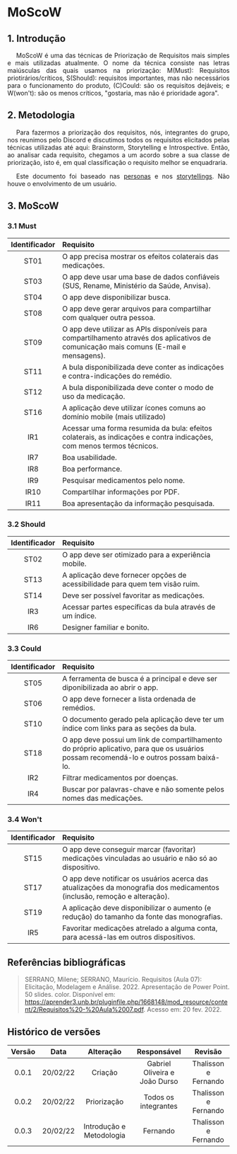 # MoScoW

## 1. Introdução

<p style="text-indent: 20px; text-align: justify">
    MoScoW é uma das técnicas de Priorização de Requisitos mais simples e mais utilizadas atualmente. O nome da técnica consiste nas letras maiúsculas das quais usamos na priorização: M(Must): Requisitos priotirários/críticos, S(Should): requisitos importantes, mas não necessários para o funcionamento do produto, (C)Could: são os requisitos dejáveis; e W(won't): são os menos críticos, "gostaria, mas não é prioridade agora".
</p>

## 2. Metodologia

<p style="text-indent: 20px; text-align: justify">
    Para fazermos a priorização dos requisitos, nós, integrantes do grupo, nos reunimos pelo Discord e discutimos todos os requisitos elicitados pelas técnicas utilizadas até aqui: Brainstorm, Storytelling e Introspective.
    Então, ao analisar cada requisito, chegamos a um acordo sobre a sua classe de priorização, isto é, em qual classificação o requisito melhor se enquadraria.
</p>
<p style="text-indent: 20px; text-align: justify">
Este documento foi baseado nas <a href="https://requisitos-de-software.github.io/2021.2-MedSUS/elicitation/personas/">personas</a> e nos <a href="https://requisitos-de-software.github.io/2021.2-MedSUS/elicitation/storytelling/">storytellings</a>. Não houve o envolvimento de um usuário.
</p>

## 3. MoScoW

### 3.1 Must

| Identificador | Requisito                                                                                                                              |
| :-----------: | :------------------------------------------------------------------------------------------------------------------------------------- |
|     ST01      | O app precisa mostrar os efeitos colaterais das medicações.                                                                            |
|     ST03      | O app deve usar uma base de dados confiáveis (SUS, Rename, Ministério da Saúde, Anvisa).                                               |
|     ST04      | O app deve disponibilizar busca.                                                                                                       |
|     ST08      | O app deve gerar arquivos para compartilhar com qualquer outra pessoa.                                                                 |
|     ST09      | O app deve utilizar as APIs disponíveis para compartilhamento através dos aplicativos de comunicação mais comuns (E-mail e mensagens). |
|     ST11      | A bula disponibilizada deve conter as indicações e contra-indicações do remédio.                                                       |
|     ST12      | A bula disponibilizada deve conter o modo de uso da medicação.                                                                         |
|     ST16      | A aplicação deve utilizar ícones comuns ao domínio mobile (mais utilizado)                                                             |
|      IR1      | Acessar uma forma resumida da bula: efeitos colaterais, as indicações e contra indicações, com menos termos técnicos.                  |
|      IR7      | Boa usabilidade.                                                                                                                       |
|      IR8      | Boa performance.                                                                                                                       |
|      IR9      | Pesquisar medicamentos pelo nome.                                                                                                      |
|     IR10      | Compartilhar informações por PDF.                                                                                                      |
|     IR11      | Boa apresentação da informação pesquisada.                                                                                             |

### 3.2 Should

| Identificador | Requisito                                                                    |
| :-----------: | :--------------------------------------------------------------------------- |
|     ST02      | O app deve ser otimizado para a experiência mobile.                          |
|     ST13      | A aplicação deve fornecer opções de acessibilidade para quem tem visão ruim. |
|     ST14      | Deve ser possível favoritar as medicações.                                   |
|      IR3      | Acessar partes específicas da bula através de um índice.                     |
|      IR6      | Designer familiar e bonito.                                                  |

### 3.3 Could

| Identificador | Requisito                                                                                                                               |
| :-----------: | :-------------------------------------------------------------------------------------------------------------------------------------- |
|     ST05      | A ferramenta de busca é a principal e deve ser diponibilizada ao abrir o app.                                                           |
|     ST06      | O app deve fornecer a lista ordenada de remédios.                                                                                       |
|     ST10      | O documento gerado pela aplicação deve ter um índice com links para as seções da bula.                                                  |
|     ST18      | O app deve possui um link de compartilhamento do próprio aplicativo, para que os usuários possam recomendá-lo e outros possam baixá-lo. |
|      IR2      | Filtrar medicamentos por doenças.                                                                                                       |
|      IR4      | Buscar por palavras-chave e não somente pelos nomes das medicações.                                                                     |

### 3.4 Won't

| Identificador | Requisito                                                                                                                |
| :-----------: | :----------------------------------------------------------------------------------------------------------------------- |
|     ST15      | O app deve conseguir marcar (favoritar) medicações vinculadas ao usuário e não só ao dispositivo.                        |
|     ST17      | O app deve notificar os usuários acerca das atualizações da monografia dos medicamentos (inclusão, remoção e alteração). |
|     ST19      | A aplicação deve disponibilizar o aumento (e redução) do tamanho da fonte das monografias.                               |
|      IR5      | Favoritar medicações atrelado a alguma conta, para acessá-las em outros dispositivos.                                    |

## Referências bibliográficas

> SERRANO, Milene; SERRANO, Maurício. Requisitos (Aula 07): Elicitação, Modelagem e Análise. 2022. Apresentação de Power Point. 50 slides. color. Disponível em: https://aprender3.unb.br/pluginfile.php/1668148/mod_resource/content/2/Requisitos%20-%20Aula%2007.pdf. Acesso em: 20 fev. 2022.

## Histórico de versões

| Versão |   Data   |        Alteração         |          Responsável          |       Revisão        |
| :----: | :------: | :----------------------: | :---------------------------: | :------------------: |
| 0.0.1  | 20/02/22 |         Criação          | Gabriel Oliveira e João Durso | Thalisson e Fernando |
| 0.0.2  | 20/02/22 |       Priorização        |     Todos os integrantes      | Thalisson e Fernando |
| 0.0.3  | 20/02/22 | Introdução e Metodologia |           Fernando            | Thalisson e Fernando |
